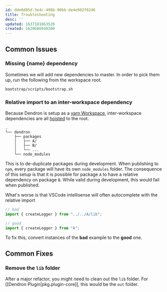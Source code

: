 ```yaml
---
id: dde0d05d-3e4c-498b-90bb-de4e902f02d6
title: Troubleshooting
desc: ''
updated: 1637181863520
created: 1620686948200
---
```



## Common Issues

### Missing {name} dependency

Sometimes we will add new dependencies to master. In order to pick them up, run the following from the workspace root.

```sh
bootstrap/scripts/bootstrap.sh
```

### Relative import to an inter-workspace dependency

Because Dendron is setup as a [yarn Workspace](https://classic.yarnpkg.com/en/docs/workspaces/), inter-workspace dependencies are all [hoisted](https://github.com/lerna/lerna/blob/main/doc/hoist.md) to the root.

```
.
└── dendron
    ├── packages
    │   ├── A/
    │   ├── B/
    │   └── ...
    └── node_modules
```

This is to de-duplicate packages during development. When publishing to `npm`, every package will have its own `node_modules` folder. The consequence of this setup is that it is possible for package `A` to have a relative dependency on package `B`. While valid during development, this would fail when published. 

What's worse is that VSCode intellisense will often autocomplete with the relative import

```ts
// bad
import { createLogger } from "../../A/lib";

// good
import { createLogger } from "A";
```

To fix this, convert instances of the **bad** example to the **good** one.


## Common Fixes

### Remove the `lib` folder

After a major refactor, you might need to clean out the `lib` folder. For [[Dendron Plugin|pkg.plugin-core]], this would be the `out` folder.
